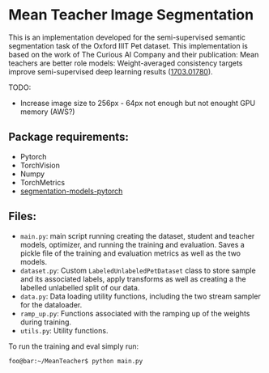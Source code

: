 # Mean Teacher Image Segmentation

This is an implementation developed for the semi-supervised semantic segmentation task of the Oxford IIIT Pet dataset. This implementation is based on the work of The Curious AI Company and their publication: Mean teachers are better role models: Weight-averaged consistency targets improve semi-supervised deep learning results ([1703.01780](https://arxiv.org/abs/1703.01780)).

TODO:
- Increase image size to 256px - 64px not enough but not enought GPU memory (AWS?)

## Package requirements:

- Pytorch
- TorchVision
- Numpy
- TorchMetrics
- [segmentation-models-pytorch](https://github.com/chsasank/segmentation_models.pytorch)

## Files:

- `main.py`: main script running creating the dataset, student and teacher models, optimizer, and running the training and evaluation. Saves a pickle file of the training and evaluation metrics as well as the two models.
- `dataset.py`: Custom `LabeledUnlabeledPetDataset` class to store sample and its associated labels, apply transforms as well as creating a the labelled unlabelled split of our data.
- `data.py`: Data loading utility functions, including the two stream sampler for the dataloader.
- `ramp_up.py`: Functions associated with the ramping up of the weights during training.
- `utils.py`: Utility functions.

To run the training and eval simply run:

```console
foo@bar:~/MeanTeacher$ python main.py
```

